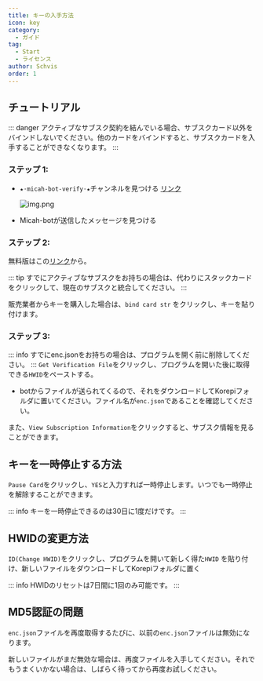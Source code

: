 ```yaml
---
title: キーの入手方法
icon: key
category:
  - ガイド
tag:
  - Start
  - ライセンス
author: Schvis
order: 1
---
```


## チュートリアル



::: danger アクティブなサブスク契約を結んでいる場合、サブスクカード以外をバインドしないでください。他のカードをバインドすると、サブスクカードを入手することができなくなります。
:::

### ステップ 1:
- `★⋅micah-bot-verify⋅★`チャンネルを見つける [リンク](https://discord.com/channels/1069057220802781265/1203687333107335198)

  ![img.png](/assets/images/docs/202402/verify-1.png)
- Micah-botが送信したメッセージを見つける
### ステップ 2:
無料版はこの[リンク](free.md)から。

::: tip すでにアクティブなサブスクをお持ちの場合は、代わりにスタックカードをクリックして、現在のサブスクと統合してください。
:::

販売業者からキーを購入した場合は、`bind card str` をクリックし、キーを貼り付けます。

### ステップ 3:
::: info すでにenc.jsonをお持ちの場合は、プログラムを開く前に削除してください。
:::
`Get Verification File`をクリックし、プログラムを開いた後に取得できる`HWID`をペーストする。
- botからファイルが送られてくるので、それをダウンロードしてKorepiフォルダに置いてください。ファイル名が`enc.json`であることを確認してください。

また、`View Subscription Information`をクリックすると、サブスク情報を見ることができます。

## キーを一時停止する方法

`Pause Card`をクリックし、`YES`と入力すれば一時停止します。いつでも一時停止を解除することができます。

::: info キーを一時停止できるのは30日に1度だけです。
:::

## HWIDの変更方法

`ID(Change HWID)`をクリックし、プログラムを開いて新しく得た`HWID` を貼り付け、新しいファイルをダウンロードしてKorepiフォルダに置く

::: info HWIDのリセットは7日間に1回のみ可能です。
:::

## MD5認証の問題
`enc.json`ファイルを再度取得するたびに、以前の`enc.json`ファイルは無効になります。

新しいファイルがまだ無効な場合は、再度ファイルを入手してください。それでもうまくいかない場合は、しばらく待ってから再度お試しください。
